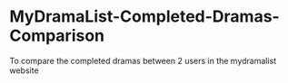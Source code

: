 # MyDramaList-Completed-Dramas-Comparison
To compare the completed dramas between 2 users in the mydramalist website
